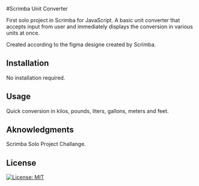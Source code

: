 #Scrimba Unit Converter

First solo project in Scrimba for JavaScript. A basic unit converter that accepts input from user and immediately displays the conversion in various units at once. 

Created according to the figma designe created by Scrimba.

## Installation
No installation required.

## Usage

Quick conversion in kilos, pounds, liters, gallons, meters and feet.

## Aknowledgments
Scrimba Solo Project Challange.



## License
[![License: MIT](https://img.shields.io/badge/License-MIT-yellow.svg)](https://opensource.org/licenses/MIT)
